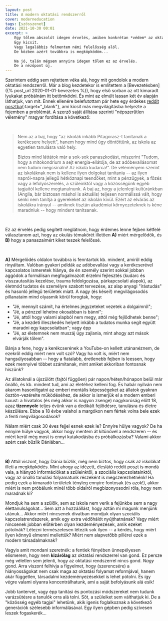 ```yaml
---
layout: post
title: A modern oktatási rendszerről
cover: moderneducation
tags: [szösszenet]
date: 2021-10-30 00:01
excerpt: >
    Egy tőlem abszolút idegen érvelés, amiben konkrétan *védem* az oktatási rendszert.
    Egy kicsit.
    Vagy legalábbis felmentem némi felelősség alól.
    De közben azért továbbra is megköpködöm...
    
    Na jó, talán mégsem annyira idegen tőlem ez az érvelés.
    De a nézőpont új.
---
```


Szerintem eddig sem rejtettem véka alá, hogy mit gondolok a modern oktatási rendszerről.
Már a blog kezdetekor is említettem a [Bevezetésben]({% post_url 2020-01-01-bevezetes %}), hogy első sorban az ott kimaradt lyukakat próbálnám itt betömködni.
És mint az elmúlt lassan két év alapján láthatjuk, van mit.
Ennek ellenére belefutottam pár hete egy érdekes [reddit posztba](https://www.reddit.com/r/unpopularopinion/comments/q81usa/the_trouble_isnt_schools_would_rather_teach/){:target="_blank"}, ami kicsit más megvilágításba helyezte a fejemben a problémát.
A szerző saját állítása szerinti "népszerűtlen vélemény" magyar fordítása a következő:

<br>

> Nem az a baj, hogy "az iskolák inkább Pitagorasz-t tanítanak a kerékcsere helyett", hanem hogy mind úgy döntöttünk, az iskola az egyetlen tanulásra való hely.
>
> Biztos mind láttátok már a sok-sok panaszkodást, miszerint "Tudom, hogy a mitokondrium a sejt energia-ellátója, de az adóbevallásomat nem tudom megcsinálni! Az iskola kudarca!".
> De véleményem szerint az iskoláknak nem is kellene ilyen dolgokat tanítania -- az ilyen napról-napra jellegű hétköznapi teendőket, mint a pénzügyek, a főzés vagy a lefolyószerelés, a szüleinktől vagy a közösségünk egyéb tagjaitól kellene megtanulnunk.
> A baj az, hogy a jelenlegi kultúránkban (Anglia, bár biztosan máshol is aktuális) teljesen normálissá vált, hogy senki nem tanítja a gyerekeket az iskolán kívül.
> Ezért az elvárás az iskolákra irányul -- amiknek tisztán akadémiai környezeteknek is kéne maradniuk -- hogy mindent tanítsanak.

<br>

Ez az érvelés pedig segített meglátnom, hogy érdemes lenne fejben kétfelé választanom azt, hogy az okulás témakörét illetően **A)** miért mérgelődök, és **B)** hogy a panaszaimért kiket teszek felelőssé.

<br>

**A)** Mérgelődés oldalon továbbra is fenntartok kb. mindent, amiről eddig rinyáltam.
Valóban gyakori példák az adóbevallási vagy a kerékcserével kapcsolatos ismeretek hiánya, de én személy szerint sokkal jobban aggódok a formálisan megfogalmazott érzelmi fejlesztés (kudarc és visszautasítás kezelése, trauma feldolgozása, párkapcsolati alapok), az életmód tudatos és személyre szabott tervezése, az alap anyagi "írástudás" és hasonló jellegű területek miatt.
A nagy (és kései!) megvilágosodós pillanataim mind olyasmik körül forogtak, hogy:

- "Jé, mennyit számít, ha értelmes jegyzeteket vezetek a dolgaimról";
- "Jé, a pénzzel lehetne okosabban is bánni";
- "Jé, attól hogy valami alapból nem megy, attól még fejlődhetek benne";
- "Jé, a kezdeti illeszkedés helyett inkább a tudatos munka segít együtt maradni egy kapcsolatban"; vagy épp
- "Jé, az életemnek nem muszáj úgy zajlania, mint ahogy azt mások elvárják tőlem".

Bánja a fene, hogy a kerékcserének a YouTube-on kellett utánanéznem, de ezekről eddig miért nem volt szó?
Vagy ha volt is, miért nem hangsúlyosabban -- hogy a fiatalabb, éretlenebb fejben is leessen, hogy ezek mennyivel többet számítanak, mint amiket akkoriban fontosnak hiszünk?

Az állatoknál a újszülött (fajtól függően) pár napon/héten/hónapon belül már önálló, és kb. mindent tud, ami az életéhez kelleni fog.
És habár nyilván nem akarom hasonlítgatni az emberi mentális képességeket az állatok gyakran ösztön-vezérelte működéséhez, de akkor is ismerjük el a modern emberi luxust: a hivatalos (és még akkor is nagyon zsenge) nagykorúság előtt 18, azaz **tizennyolc** teljes évünk van a dedikált fejlődésre, tanulásra és életre készülésre.
Ebbe a 18 évbe valahol a margókon nem fértek volna bele ezek a fenti megvilágosodások?

Nálam miért csak 30 éves fejjel esnek ezek le?
Ennyire hülye vagyok?
De ha ennyire hülye vagyok, akkor hogy mentem át kitűnővel a rendszeren -- és miért kerül még most is ennyi kutakodásba és próbálkozásba?
Valami akkor azért csak bűzlik Dániában...

<br>

**B)** Attól viszont, hogy Dánia bűzlik, még nem biztos, hogy csak az iskolákat illeti a megköpködés.
Mint ahogy az idézett, éleslátó reddit poszt is mondá vala, a hiányzó információkat a szüleinktől, a szociális kapcsolatainktól, vagy az önálló tanulási folyamatunk részeként is megszerezhetnénk!
Ha pedig ezek a kimaradó területek tényleg ennyire fontosak (és azok!), akkor miért is nem próbálunk minél több oldalról megbizonyosodni róla, hogy nem maradnak ki?

Mondjuk ha sem a szülők, sem az iskola nem verik a fejünkbe sem a nagy élettanulságokat...
Sem azt a hozzáállást, hogy aztán mi magunk menjünk utánuk...
Akkor miért nincsenek divatban mondjuk olyan szociális kapcsolatrendszerek, amik egy extra védőhálót nyújthatnának?
Vagy miért nincsenek jobban előtérben olyan kezdeményezések, amik ezeket pótolnák?
Létezni természetesen létezik sok ilyen -- a kérdés, hogy miért ilyen könnyű elmenni mellettük?
Miért nem alapvetőbb pillérei ezek a modern társadalmaknak?

Vagyis amit mondani szeretnék: a fentiek fényében ünnepélyesen elismerem, hogy nem **kizárólag** az oktatási rendszerrel van gond.
Ez persze még véletlen sem jelenti, hogy az oktatási rendszerrel nincs gond.
*Nagy* gond.
Arra viszont felhívja a figyelmet, hogy (szerencsére) a hiányosságokat nem csak maga az oktatási folyamat reformjával, hanem akár független, társadalmi kezdeményezésekkel is lehet pótolni.
És így végre valami olyanra koncentrálhatunk, ami a saját befolyásunk alá esik!

Jobb tantervet, vagy épp tanítási és pontozási módszereket nem tudunk varázsütésre a tanulók orra alá tolni.
Sőt, a szüleiket sem válthatjuk ki.
De a "közösség egyéb tagjai" lehetünk, akik igenis foglalkoznak a következő generációk szélesebb informálásával.
Egy ilyen gépben pedig szívesen leszek fogaskerék...
